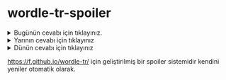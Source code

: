# wordle-tr-spoiler

<details>
  <summary>Bugünün cevabı için tıklayınız.</summary>
  <br>
    <b> pinti </b>
</details>

<details>
  <summary>Yarının cevabı için tıklayınız</summary>
  <br>
   <b> zemin </b>
</details>

<details>
  <summary>Dünün cevabı için tıklayınız </summary>
  <br>
  <b> çelik </b>
</details>

https://f.github.io/wordle-tr/ için geliştirilmiş bir spoiler sistemidir kendini yeniler otomatik olarak.

